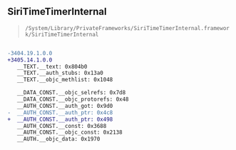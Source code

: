 ## SiriTimeTimerInternal

> `/System/Library/PrivateFrameworks/SiriTimeTimerInternal.framework/SiriTimeTimerInternal`

```diff

-3404.19.1.0.0
+3405.14.1.0.0
   __TEXT.__text: 0x804b0
   __TEXT.__auth_stubs: 0x13a0
   __TEXT.__objc_methlist: 0x1048

   __DATA_CONST.__objc_selrefs: 0x7d8
   __DATA_CONST.__objc_protorefs: 0x48
   __AUTH_CONST.__auth_got: 0x9d0
-  __AUTH_CONST.__auth_ptr: 0x4c8
+  __AUTH_CONST.__auth_ptr: 0x498
   __AUTH_CONST.__const: 0x3688
   __AUTH_CONST.__objc_const: 0x2138
   __AUTH.__objc_data: 0x1970

```
